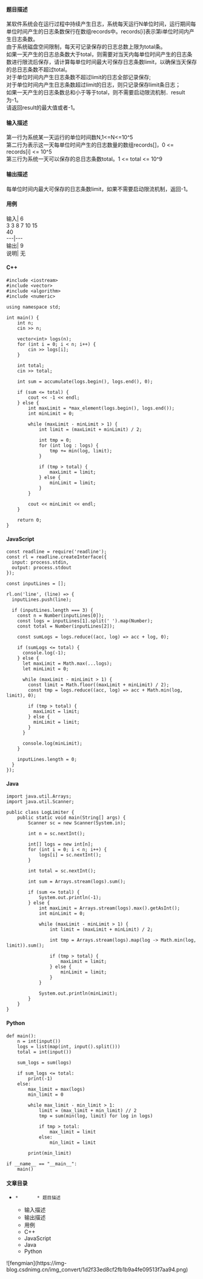 #### 题目描述

某软件系统会在运行过程中持续产生日志，系统每天运行N单位时间，运行期间每单位时间产生的日志条数保行在数组records中。records[i]表示第i单位时间内产生日志条数。  
由于系统磁盘空间限制，每天可记录保存的日志总数上限为total条。  
如果一天产生的日志总条数大于total，则需要对当天内每单位时间产生的日志条数进行限流后保存，请计算每单位时间最大可保存日志条数limit，以确保当天保存的总日志条数不超过total。  
对于单位时间内产生日志条数不超过limit的日志全部记录保存;  
对于单位时间内产生日志条数超过limit的日志，则只记录保存limit条日志；  
如果一天产生的日志条数总和小于等于total，则不需要启动限流机制．result为-1。  
请返回result的最大值或者-1。

#### 输入描述

第一行为系统某一天运行的单位时间数N,1<=N<=10^5  
第二行为表示这一天每单位时间产生的日志数量的数组records[]，0 <= records[i] <= 10^5  
第三行为系统一天可以保存的总日志条数total。1 <= total <= 10^9

#### 输出描述

每单位时间内最大可保存的日志条数limit，如果不需要启动限流机制，返回-1。

#### 用例

输入| 6  
3 3 8 7 10 15  
40  
---|---  
输出| 9  
说明| 无  
  
#### C++

    
    
    #include <iostream>
    #include <vector>
    #include <algorithm>
    #include <numeric>
    
    using namespace std;
    
    int main() {
        int n;
        cin >> n;
    
        vector<int> logs(n);
        for (int i = 0; i < n; i++) {
            cin >> logs[i];
        }
    
        int total;
        cin >> total;
    
        int sum = accumulate(logs.begin(), logs.end(), 0);
    
        if (sum <= total) {
            cout << -1 << endl;
        } else {
            int maxLimit = *max_element(logs.begin(), logs.end());
            int minLimit = 0;
    
            while (maxLimit - minLimit > 1) {
                int limit = (maxLimit + minLimit) / 2;
    
                int tmp = 0;
                for (int log : logs) {
                    tmp += min(log, limit);
                }
    
                if (tmp > total) {
                    maxLimit = limit;
                } else {
                    minLimit = limit;
                }
            }
    
            cout << minLimit << endl;
        }
    
        return 0;
    }
    
    

#### JavaScript

    
    
    const readline = require('readline');
    const rl = readline.createInterface({
      input: process.stdin,
      output: process.stdout
    });
    
    const inputLines = [];
    
    rl.on('line', (line) => {
      inputLines.push(line);
    
      if (inputLines.length === 3) {
        const n = Number(inputLines[0]);
        const logs = inputLines[1].split(' ').map(Number);
        const total = Number(inputLines[2]);
    
        const sumLogs = logs.reduce((acc, log) => acc + log, 0);
    
        if (sumLogs <= total) {
          console.log(-1);
        } else {
          let maxLimit = Math.max(...logs);
          let minLimit = 0;
    
          while (maxLimit - minLimit > 1) {
            const limit = Math.floor((maxLimit + minLimit) / 2);
            const tmp = logs.reduce((acc, log) => acc + Math.min(log, limit), 0);
    
            if (tmp > total) {
              maxLimit = limit;
            } else {
              minLimit = limit;
            }
          }
    
          console.log(minLimit);
        }
    
        inputLines.length = 0;
      }
    });
    
    

#### Java

    
    
    import java.util.Arrays;
    import java.util.Scanner;
    
    public class LogLimiter {
        public static void main(String[] args) {
            Scanner sc = new Scanner(System.in);
    
            int n = sc.nextInt();
    
            int[] logs = new int[n];
            for (int i = 0; i < n; i++) {
                logs[i] = sc.nextInt();
            }
    
            int total = sc.nextInt();
    
            int sum = Arrays.stream(logs).sum();
    
            if (sum <= total) {
                System.out.println(-1);
            } else {
                int maxLimit = Arrays.stream(logs).max().getAsInt();
                int minLimit = 0;
    
                while (maxLimit - minLimit > 1) {
                    int limit = (maxLimit + minLimit) / 2;
    
                    int tmp = Arrays.stream(logs).map(log -> Math.min(log, limit)).sum();
    
                    if (tmp > total) {
                        maxLimit = limit;
                    } else {
                        minLimit = limit;
                    }
                }
    
                System.out.println(minLimit);
            }
        }
    }
    
    

#### Python

    
    
    def main():
        n = int(input())
        logs = list(map(int, input().split()))
        total = int(input())
    
        sum_logs = sum(logs)
    
        if sum_logs <= total:
            print(-1)
        else:
            max_limit = max(logs)
            min_limit = 0
    
            while max_limit - min_limit > 1:
                limit = (max_limit + min_limit) // 2
                tmp = sum(min(log, limit) for log in logs)
    
                if tmp > total:
                    max_limit = limit
                else:
                    min_limit = limit
    
            print(min_limit)
    
    if __name__ == "__main__":
        main()
    
    
    

#### 文章目录

  *     *       * 题目描述
      * 输入描述
      * 输出描述
      * 用例
      * C++
      * JavaScript
      * Java
      * Python

![fengmian](https://img-
blog.csdnimg.cn/img_convert/1d2f33ed8cf2fb1b9a4fe09513f7aa94.png)

